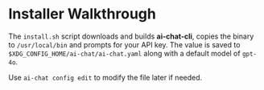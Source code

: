 # Installer Walkthrough

The `install.sh` script downloads and builds **ai-chat-cli**, copies the binary to `/usr/local/bin` and prompts for your
API key. The value is saved to `$XDG_CONFIG_HOME/ai-chat/ai-chat.yaml` along with a default model of `gpt-4o`.

Use `ai-chat config edit` to modify the file later if needed.
